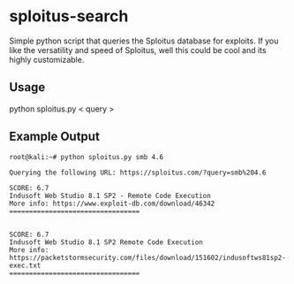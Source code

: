# sploitus-search

Simple python script that queries the Sploitus database for exploits. If you 
like the versatility and speed of Sploitus, well this could be cool and its 
highly customizable. 

## Usage

python sploitus.py < query >

## Example Output

```
root@kali:~# python sploitus.py smb 4.6

Querying the following URL: https://sploitus.com/?query=smb%204.6

SCORE: 6.7
Indusoft Web Studio 8.1 SP2 - Remote Code Execution
More info: https://www.exploit-db.com/download/46342
=================================


SCORE: 6.7
Indusoft Web Studio 8.1 SP2 Remote Code Execution
More info: https://packetstormsecurity.com/files/download/151602/indusoftws81sp2-exec.txt
=================================

```
